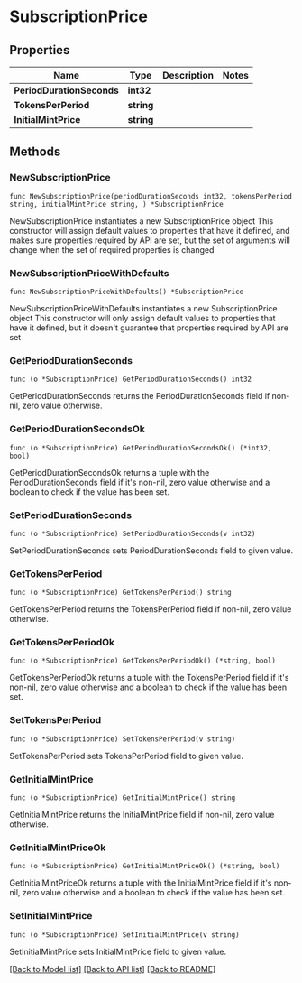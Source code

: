 # SubscriptionPrice

## Properties

Name | Type | Description | Notes
------------ | ------------- | ------------- | -------------
**PeriodDurationSeconds** | **int32** |  | 
**TokensPerPeriod** | **string** |  | 
**InitialMintPrice** | **string** |  | 

## Methods

### NewSubscriptionPrice

`func NewSubscriptionPrice(periodDurationSeconds int32, tokensPerPeriod string, initialMintPrice string, ) *SubscriptionPrice`

NewSubscriptionPrice instantiates a new SubscriptionPrice object
This constructor will assign default values to properties that have it defined,
and makes sure properties required by API are set, but the set of arguments
will change when the set of required properties is changed

### NewSubscriptionPriceWithDefaults

`func NewSubscriptionPriceWithDefaults() *SubscriptionPrice`

NewSubscriptionPriceWithDefaults instantiates a new SubscriptionPrice object
This constructor will only assign default values to properties that have it defined,
but it doesn't guarantee that properties required by API are set

### GetPeriodDurationSeconds

`func (o *SubscriptionPrice) GetPeriodDurationSeconds() int32`

GetPeriodDurationSeconds returns the PeriodDurationSeconds field if non-nil, zero value otherwise.

### GetPeriodDurationSecondsOk

`func (o *SubscriptionPrice) GetPeriodDurationSecondsOk() (*int32, bool)`

GetPeriodDurationSecondsOk returns a tuple with the PeriodDurationSeconds field if it's non-nil, zero value otherwise
and a boolean to check if the value has been set.

### SetPeriodDurationSeconds

`func (o *SubscriptionPrice) SetPeriodDurationSeconds(v int32)`

SetPeriodDurationSeconds sets PeriodDurationSeconds field to given value.


### GetTokensPerPeriod

`func (o *SubscriptionPrice) GetTokensPerPeriod() string`

GetTokensPerPeriod returns the TokensPerPeriod field if non-nil, zero value otherwise.

### GetTokensPerPeriodOk

`func (o *SubscriptionPrice) GetTokensPerPeriodOk() (*string, bool)`

GetTokensPerPeriodOk returns a tuple with the TokensPerPeriod field if it's non-nil, zero value otherwise
and a boolean to check if the value has been set.

### SetTokensPerPeriod

`func (o *SubscriptionPrice) SetTokensPerPeriod(v string)`

SetTokensPerPeriod sets TokensPerPeriod field to given value.


### GetInitialMintPrice

`func (o *SubscriptionPrice) GetInitialMintPrice() string`

GetInitialMintPrice returns the InitialMintPrice field if non-nil, zero value otherwise.

### GetInitialMintPriceOk

`func (o *SubscriptionPrice) GetInitialMintPriceOk() (*string, bool)`

GetInitialMintPriceOk returns a tuple with the InitialMintPrice field if it's non-nil, zero value otherwise
and a boolean to check if the value has been set.

### SetInitialMintPrice

`func (o *SubscriptionPrice) SetInitialMintPrice(v string)`

SetInitialMintPrice sets InitialMintPrice field to given value.



[[Back to Model list]](../README.md#documentation-for-models) [[Back to API list]](../README.md#documentation-for-api-endpoints) [[Back to README]](../README.md)


